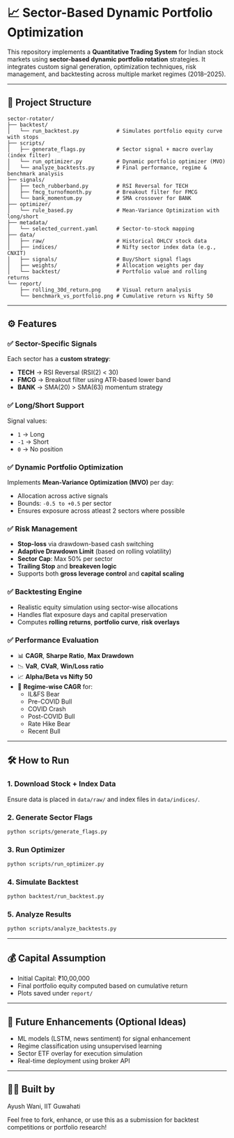 
# 📈 Sector-Based Dynamic Portfolio Optimization

This repository implements a **Quantitative Trading System** for Indian stock markets using **sector-based dynamic portfolio rotation** strategies. It integrates custom signal generation, optimization techniques, risk management, and backtesting across multiple market regimes (2018–2025).

---

## 📂 Project Structure

```
sector-rotator/
├── backtest/
│   └── run_backtest.py            # Simulates portfolio equity curve with stops
├── scripts/
│   ├── generate_flags.py          # Sector signal + macro overlay (index filter)
│   └── run_optimizer.py           # Dynamic portfolio optimizer (MVO)
│   └── analyze_backtests.py       # Final performance, regime & benchmark analysis
├── signals/
│   ├── tech_rubberband.py         # RSI Reversal for TECH
│   ├── fmcg_turnofmonth.py        # Breakout filter for FMCG
│   └── bank_momentum.py           # SMA crossover for BANK
├── optimizer/
│   └── rule_based.py              # Mean-Variance Optimization with long/short
├── metadata/
│   └── selected_current.yaml      # Sector-to-stock mapping
├── data/
│   ├── raw/                       # Historical OHLCV stock data
│   ├── indices/                   # Nifty sector index data (e.g., CNXIT)
│   ├── signals/                   # Buy/Short signal flags
│   ├── weights/                   # Allocation weights per day
│   └── backtest/                  # Portfolio value and rolling returns
└── report/
    ├── rolling_30d_return.png     # Visual return analysis
    └── benchmark_vs_portfolio.png # Cumulative return vs Nifty 50
```

---

## ⚙️ Features

### ✅ Sector-Specific Signals
Each sector has a **custom strategy**:
- **TECH** → RSI Reversal (RSI(2) < 30)
- **FMCG** → Breakout filter using ATR-based lower band
- **BANK** → SMA(20) > SMA(63) momentum strategy

### ✅ Long/Short Support
Signal values:
- `1` → Long
- `-1` → Short
- `0` → No position

### ✅ Dynamic Portfolio Optimization
Implements **Mean-Variance Optimization (MVO)** per day:
- Allocation across active signals
- Bounds: `-0.5 to +0.5` per sector
- Ensures exposure across atleast 2 sectors where possible

### ✅ Risk Management
- **Stop-loss** via drawdown-based cash switching
- **Adaptive Drawdown Limit** (based on rolling volatility)
- **Sector Cap**: Max 50% per sector
- **Trailing Stop** and **breakeven logic**
- Supports both **gross leverage control** and **capital scaling**

### ✅ Backtesting Engine
- Realistic equity simulation using sector-wise allocations
- Handles flat exposure days and capital preservation
- Computes **rolling returns**, **portfolio curve**, **risk overlays**

### ✅ Performance Evaluation
- 📊 **CAGR**, **Sharpe Ratio**, **Max Drawdown**
- 📉 **VaR**, **CVaR**, **Win/Loss ratio**
- 📈 **Alpha/Beta vs Nifty 50**
- 🧭 **Regime-wise CAGR** for:
  - IL&FS Bear
  - Pre-COVID Bull
  - COVID Crash
  - Post-COVID Bull
  - Rate Hike Bear
  - Recent Bull

---

## 🛠️ How to Run

### 1. Download Stock + Index Data
Ensure data is placed in `data/raw/` and index files in `data/indices/`.

### 2. Generate Sector Flags
```bash
python scripts/generate_flags.py
```

### 3. Run Optimizer
```bash
python scripts/run_optimizer.py
```

### 4. Simulate Backtest
```bash
python backtest/run_backtest.py
```

### 5. Analyze Results
```bash
python scripts/analyze_backtests.py
```

---

## 💰 Capital Assumption

- Initial Capital: ₹10,00,000
- Final portfolio equity computed based on cumulative return
- Plots saved under `report/`

---

## 🧠 Future Enhancements (Optional Ideas)

- ML models (LSTM, news sentiment) for signal enhancement
- Regime classification using unsupervised learning
- Sector ETF overlay for execution simulation
- Real-time deployment using broker API

---

## 👨‍💻 Built by
Ayush Wani, IIT Guwahati

Feel free to fork, enhance, or use this as a submission for backtest competitions or portfolio research!
